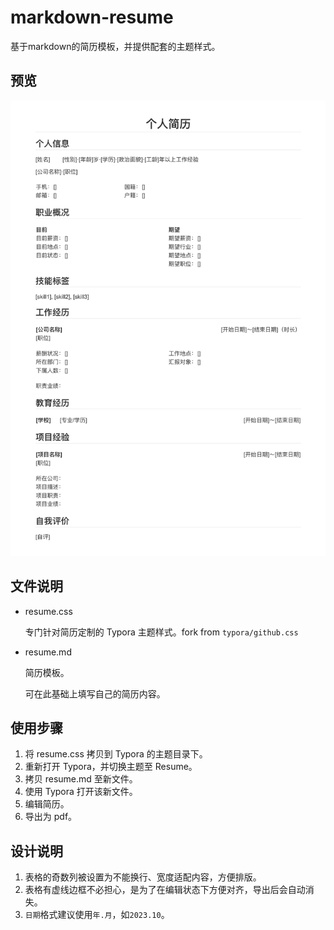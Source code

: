 # markdown-resume
基于markdown的简历模板，并提供配套的主题样式。

## 预览

![](preview/resume.png)

## 文件说明

- resume.css

    专门针对简历定制的 Typora 主题样式。fork from `typora/github.css`

- resume.md

    简历模板。

    可在此基础上填写自己的简历内容。

## 使用步骤

1. 将 resume.css 拷贝到 Typora 的主题目录下。
2. 重新打开 Typora，并切换主题至 Resume。
3. 拷贝 resume.md 至新文件。
4. 使用 Typora 打开该新文件。
5. 编辑简历。
6. 导出为 pdf。

## 设计说明

1. 表格的奇数列被设置为不能换行、宽度适配内容，方便排版。
2. 表格有虚线边框不必担心，是为了在编辑状态下方便对齐，导出后会自动消失。
3. `日期`格式建议使用`年.月`，如`2023.10`。
